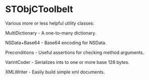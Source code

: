 STObjCToolbelt
==========

Various more or less helpful utility classes:

MultiDictionary - A one-to-many dictionary.

NSData+Base64 - Base64 encoding for NSData.

Preconditions - Useful assertions for checking method arguments.

VarintCoder - Serializes ints to one or more base 128 bytes.

XMLWriter - Easily build simple xml documents.
